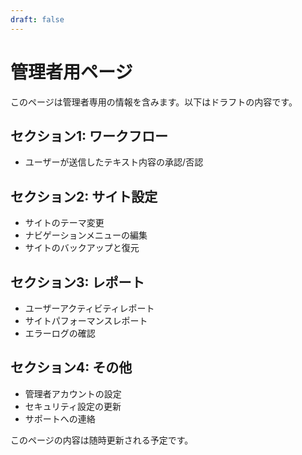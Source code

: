 ```yaml
---
draft: false
---
```

# 管理者用ページ

このページは管理者専用の情報を含みます。以下はドラフトの内容です。

## セクション1: ワークフロー
- ユーザーが送信したテキスト内容の承認/否認

## セクション2: サイト設定
- サイトのテーマ変更
- ナビゲーションメニューの編集
- サイトのバックアップと復元

## セクション3: レポート
- ユーザーアクティビティレポート
- サイトパフォーマンスレポート
- エラーログの確認

## セクション4: その他
- 管理者アカウントの設定
- セキュリティ設定の更新
- サポートへの連絡

このページの内容は随時更新される予定です。